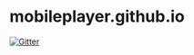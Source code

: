 # mobileplayer.github.io

[![Gitter](https://badges.gitter.im/Join%20Chat.svg)](https://gitter.im/mobileplayer/mobileplayer.github.io?utm_source=badge&utm_medium=badge&utm_campaign=pr-badge&utm_content=badge)